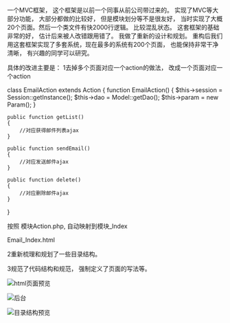 一个MVC框架， 这个框架是以前一个同事从前公司带过来的。 实现了MVC等大部分功能， 大部分都做的比较好， 但是模块划分等不是很友好， 当时实现了大概20个页面。然后一个类文件有快2000行逻辑。 比较混乱状态。 
这套框架的基础非常的好， 估计后来被人改错跟用错了。 我做了重新的设计和规划。
重构后我们用这套框架实现了多套系统，现在最多的系统有200个页面， 也能保持非常干净清晰， 有兴趣的同学可以研究。

具体的改进主要是：
1去掉多个页面对应一个action的做法， 改成一个页面对应一个action

class EmailAction extends Action 
{
	function EmailAction() {
		$this->session = Session::getInstance();
		$this->dao = Model::getDao();
		$this->param = new Param();
	}

	public function getList()
	{	
		//对应获得邮件列表ajax
	}
	
	public function sendEmail()
	{
		//对应发送邮件ajax
	}
	
	public function delete()
	{
		//对应删除邮件ajax
	}
}

按照 模块Action.php, 自动映射到模块_Index

Email_Index.html

2重新梳理和规划了一些目录结构。

3规范了代码结构和规范， 强制定义了页面的写法等。

![html页面预览](https://github.com/zhengguo07q/PhpMVCFramework/blob/master/docs/html%E9%A1%B5%E9%9D%A2%E9%A2%84%E8%A7%88.png)


![后台](https://github.com/zhengguo07q/PhpMVCFramework/blob/master/docs/%E5%90%8E%E5%8F%B0.png)

![目录结构预览](https://github.com/zhengguo07q/PhpMVCFramework/blob/master/docs/PHP%E9%80%BB%E8%BE%91%E6%96%87%E4%BB%B6.png)